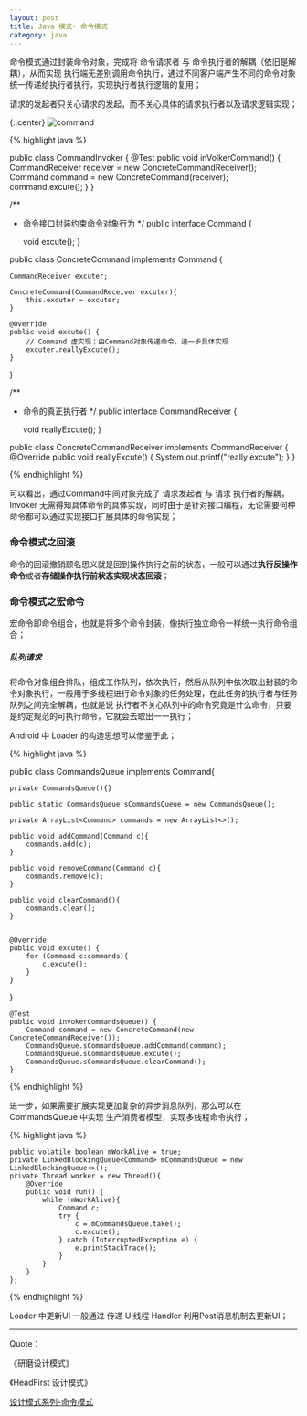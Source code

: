 ```yaml
---
layout: post
title: Java 模式- 命令模式
category: java
---
```


命令模式通过封装命令对象，完成将 命令请求者 与 命令执行者的解耦（依旧是解耦），从而实现 执行端无差别调用命令执行，通过不同客户端产生不同的命令对象统一传递给执行者执行，实现执行者执行逻辑的复用；

请求的发起者只关心请求的发起，而不关心具体的请求执行者以及请求逻辑实现；


{:.center}
![command](http://qpncgsvxc.bkt.gdipper.com/assets%2Fimg%2F20160214%2FCommand.JPG)


{% highlight java %}


public class CommandInvoker {
    @Test
    public void inVolkerCommand() {
        CommandReceiver receiver = new ConcreteCommandReceiver();
        Command command = new ConcreteCommand(receiver);
        command.excute();
    }
}

/**
 * 命令接口封装约束命令对象行为
 */
public interface Command {

    void excute();
}

public class ConcreteCommand implements Command {

    CommandReceiver excuter;

    ConcreteCommand(CommandReceiver excuter){
        this.excuter = excuter;
    }

    @Override
    public void excute() {
        // Command 虚实现；由Command对象传递命令，进一步具体实现
        excuter.reallyExcute();
    }
}

/**
 * 命令的真正执行者
 */
public interface CommandReceiver {

    void reallyExcute();
}


public class ConcreteCommandReceiver implements CommandReceiver {
    @Override
    public void reallyExcute() {
        System.out.printf("really excute");
    }
}


{% endhighlight %}

可以看出，通过Command中间对象完成了 请求发起者 与 请求 执行者的解耦，Invoker 无需得知具体命令的具体实现，同时由于是针对接口编程，无论需要何种命令都可以通过实现接口扩展具体的命令实现；


### 命令模式之回滚

命令的回滚撤销顾名思义就是回到操作执行之前的状态，一般可以通过**执行反操作命令**或者**存储操作执行前状态实现状态回滚**；



### 命令模式之宏命令

宏命令即命令组合，也就是将多个命令封装，像执行独立命令一样统一执行命令组合；



##### 队列请求

将命令对象组合排队，组成工作队列，依次执行，然后从队列中依次取出封装的命令对象执行，一般用于多线程进行命令对象的任务处理，在此任务的执行者与任务队列之间完全解耦，也就是说 执行者不关心队列中的命令究竟是什么命令，只要是约定规范的可执行命令，它就会去取出一一执行；

Android 中 Loader 的构造思想可以借鉴于此；

{% highlight java %}

public class CommandsQueue implements Command{

    private CommandsQueue(){}

    public static CommandsQueue sCommandsQueue = new CommandsQueue();

    private ArrayList<Command> commands = new ArrayList<>();

    public void addCommand(Command c){
        commands.add(c);
    }

    public void removeCommand(Command c){
        commands.remove(c);
    }

    public void clearCommand(){
        commands.clear();
    }


    @Override
    public void excute() {
        for (Command c:commands){
            c.excute();
        }
    }
}


    @Test
    public void invokerCommandsQueue() {
        Command command = new ConcreteCommand(new ConcreteCommandReceiver());
        CommandsQueue.sCommandsQueue.addCommand(command);
        CommandsQueue.sCommandsQueue.excute();
        CommandsQueue.sCommandsQueue.clearCommand();
    }


{% endhighlight %}


进一步，如果需要扩展实现更加复杂的异步消息队列，那么可以在 CommandsQueue 中实现 生产消费者模型，实现多线程命令执行；

{% highlight java %}

    public volatile boolean mWorkAlive = true;
    private LinkedBlockingQueue<Command> mCommandsQueue = new LinkedBlockingQueue<>();
    private Thread worker = new Thread(){
        @Override
        public void run() {
            while (mWorkAlive){
                Command c;
                try {
                    c = mCommandsQueue.take();
                    c.excute();
                } catch (InterruptedException e) {
                    e.printStackTrace();
                }
            }            
        }
    };

{% endhighlight %}

Loader 中更新UI 一般通过 传递 UI线程 Handler 利用Post消息机制去更新UI；

---

Quote：

《研磨设计模式》

《HeadFirst 设计模式》

[设计模式系列-命令模式](http://www.cnblogs.com/langtianya/archive/2013/02/28/2937778.html)